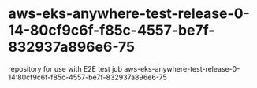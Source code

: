 # aws-eks-anywhere-test-release-0-14-80cf9c6f-f85c-4557-be7f-832937a896e6-75
repository for use with E2E test job aws-eks-anywhere-test-release-0-14:80cf9c6f-f85c-4557-be7f-832937a896e6-75
